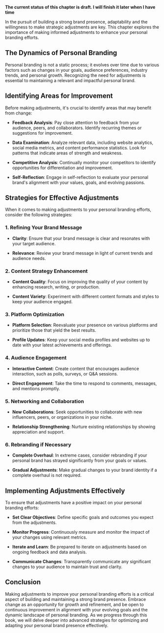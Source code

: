 **The current status of this chapter is draft. I will finish it later when I have time**

In the pursuit of building a strong brand presence, adaptability and the willingness to make strategic adjustments are key. This chapter explores the importance of making informed adjustments to enhance your personal branding efforts.

The Dynamics of Personal Branding
---------------------------------

Personal branding is not a static process; it evolves over time due to various factors such as changes in your goals, audience preferences, industry trends, and personal growth. Recognizing the need for adjustments is essential to maintaining a relevant and impactful personal brand.

Identifying Areas for Improvement
---------------------------------

Before making adjustments, it's crucial to identify areas that may benefit from change:

* **Feedback Analysis**: Pay close attention to feedback from your audience, peers, and collaborators. Identify recurring themes or suggestions for improvement.

* **Data Examination**: Analyze relevant data, including website analytics, social media metrics, and content performance statistics. Look for patterns that indicate areas of strength and weakness.

* **Competitive Analysis**: Continually monitor your competitors to identify opportunities for differentiation and improvement.

* **Self-Reflection**: Engage in self-reflection to evaluate your personal brand's alignment with your values, goals, and evolving passions.

Strategies for Effective Adjustments
------------------------------------

When it comes to making adjustments to your personal branding efforts, consider the following strategies:

### 1. **Refining Your Brand Message**

* **Clarity**: Ensure that your brand message is clear and resonates with your target audience.

* **Relevance**: Review your brand message in light of current trends and audience needs.

### 2. **Content Strategy Enhancement**

* **Content Quality**: Focus on improving the quality of your content by enhancing research, writing, or production.

* **Content Variety**: Experiment with different content formats and styles to keep your audience engaged.

### 3. **Platform Optimization**

* **Platform Selection**: Reevaluate your presence on various platforms and prioritize those that yield the best results.

* **Profile Updates**: Keep your social media profiles and websites up to date with your latest achievements and offerings.

### 4. **Audience Engagement**

* **Interactive Content**: Create content that encourages audience interaction, such as polls, surveys, or Q\&A sessions.

* **Direct Engagement**: Take the time to respond to comments, messages, and mentions promptly.

### 5. **Networking and Collaboration**

* **New Collaborations**: Seek opportunities to collaborate with new influencers, peers, or organizations in your niche.

* **Relationship Strengthening**: Nurture existing relationships by showing appreciation and support.

### 6. **Rebranding if Necessary**

* **Complete Overhaul**: In extreme cases, consider rebranding if your personal brand has strayed significantly from your goals or values.

* **Gradual Adjustments**: Make gradual changes to your brand identity if a complete overhaul is not required.

Implementing Adjustments Effectively
------------------------------------

To ensure that adjustments have a positive impact on your personal branding efforts:

* **Set Clear Objectives**: Define specific goals and outcomes you expect from the adjustments.

* **Monitor Progress**: Continuously measure and monitor the impact of your changes using relevant metrics.

* **Iterate and Learn**: Be prepared to iterate on adjustments based on ongoing feedback and data analysis.

* **Communicate Changes**: Transparently communicate any significant changes to your audience to maintain trust and clarity.

Conclusion
----------

Making adjustments to improve your personal branding efforts is a critical aspect of building and maintaining a strong brand presence. Embrace change as an opportunity for growth and refinement, and be open to continuous improvement in alignment with your evolving goals and the dynamic landscape of personal branding. As we progress through this book, we will delve deeper into advanced strategies for optimizing and adapting your personal brand presence effectively.
